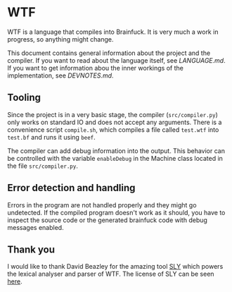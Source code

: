 # WTF
WTF is a language that compiles into Brainfuck.
It is very much a work in progress, so anything might change.

This document contains general information about the project and the compiler. If you want to read about the language itself, see _LANGUAGE.md_.
If you want to get information abou the inner workings of the implementation, see _DEVNOTES.md_.

## Tooling
Since the project is in a very basic stage, the compiler (`src/compiler.py`) only works on standard IO and does not accept any arguments.
There is a convenience script `compile.sh`, which compiles a file called `test.wtf` into `test.bf` and runs it using `beef`.

The compiler can add debug information into the output.
This behavior can be controlled with the variable `enableDebug` in the Machine class located in the file `src/compiler.py`.

## Error detection and handling
Errors in the program are not handled properly and they might go undetected.
If the compiled program doesn't work as it should, you have to inspect the source code or the generated brainfuck code with debug messages enabled.

## Thank you
I would like to thank David Beazley for the amazing tool [SLY](https://github.com/dabeaz/sly) which powers the lexical analyser and parser of WTF.
The license of SLY can be seen [here](https://github.com/dabeaz/sly/blob/master/LICENSE).
